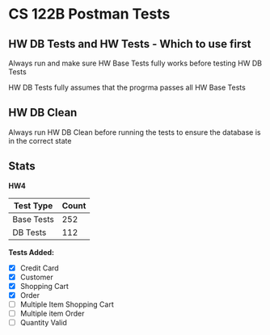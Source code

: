 # CS 122B Postman Tests


## HW DB Tests and HW Tests - Which to use first

Always run and make sure HW Base Tests fully works before testing HW DB Tests

HW DB Tests fully assumes that the progrma passes all HW Base Tests

## HW DB Clean

Always run HW DB Clean before running the tests to ensure the database is in the correct state

## Stats

**HW4**

Test Type  | Count
------------- | -------------
Base Tests  | 252
DB Tests  | 112

**Tests Added:**
- [x] Credit Card
- [x] Customer
- [x] Shopping Cart
- [x] Order
- [ ] Multiple Item Shopping Cart
- [ ] Multiple item Order
- [ ] Quantity Valid

